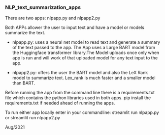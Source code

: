 ### NLP_text_summarization_apps

There are two apps: nlpapp.py and nlpapp2.py

Both APPs allower the user to input text and have a model or models summarize the text.

* nlpapp.py:  uses a neural net model to read text and generate a summary of the text passed to the app. The App uses a Large BART model from the Huggingface transformer library.The Model uploads once only when app is run and will work of that uploaded model for any text input to the app. 
 

* nlpapp2.py: offers the user the BART model and also the LeX Rank model to summarize text. Lex_rank is much faster and a smaller model than BART. 

Before running the app from the command line there is a requirements.txt file which contains the python libraries used in both apps. pip install the requirements.txt if needed ahead of running the apps.

To run either app locally enter in your commandline:  streamlit run nlpapp.py or streamlit run nlpapp2.py

Aug/2021

